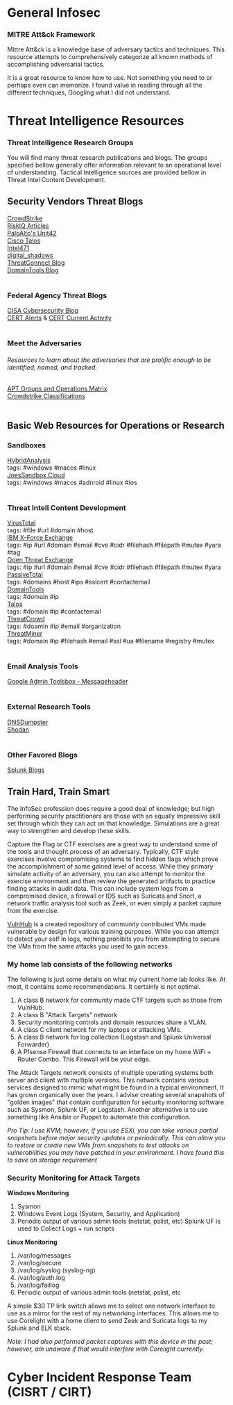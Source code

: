 # General Infosec

### MITRE Att&ck Framework
Mittre Att&ck is a knowledge base of adversary tactics and techniques. This resource attempts to comprehensively categorize all known methods of accomplishing adversarial tactics.

It is a great resource to know how to use. Not something you need to or perhaps even can memorize. I found value in reading through all the different techniques, Googling what I did not understand.


# Threat Intelligence Resources

### Threat Intelligence Research Groups
You will find many threat research publications and blogs. The groups specified bellow generally offer information relevant to an operational level of understanding. Tactical Intelligence sources are provided bellow in Threat Intel Content Development. </br>

## Security Vendors Threat Blogs
[CrowdStrike](https://www.crowdstrike.com/blog/)</br>
[RiskIQ Articles](https://community.riskiq.com/research)</br>
[PaloAlto's Unit42](https://blog.paloaltonetworks.com/author/unit-42/)</br>
[Cisco Talos](https://blog.talosintelligence.com/)</br>
[Intel471](https://intel471.com/blog/)</br>
[digital_shadows](https://www.digitalshadows.com/blog-and-research/)</br>
[ThreatConnect Blog](https://threatconnect.com/blog/)</br>
[DomainTools Blog](https://www.domaintools.com/)
</br> </br>

### Federal Agency Threat Blogs
[CISA Cybersecurity Blog](https://www.cisa.gov/blog-list/Cybersecurity)</br>
[CERT Alerts](https://us-cert.cisa.gov/ncas/alerts) & [CERT Current Activity](https://us-cert.cisa.gov/ncas/current-activity)
</br></br>

### Meet the Adversaries
###### Resources to learn about the adversaries that are prolific enough to be identified, named, and tracked. </br>
[APT Groups and Operations Matrix](https://apt.threattracking.com) </br>
[Crowdstrike Classifications](https://www.crowdstrike.com/blog/meet-the-adversaries/)
</br></br>


## Basic Web Resources for Operations or Research
### Sandboxes
[HybridAnalysis](https://www.hybrid-analysis.com/)</br>
tags: #windows #macos #linux </br>
[JoesSandbox Cloud](https://www.joesandbox.com/#windows)</br>
tags: #windows #macos #adnroid #linux #ios
</br></br>

### Threat Intell Content Development
[VirusTotal](https://www.virustotal.com/gui/home/url)</br>
tags: #file #url #domain #host </br>
[IBM X-Force Exchange](https://exchange.xforce.ibmcloud.com/)</br>
tags: #ip #url #domain #email #cve #cidr #filehash #filepath #mutex #yara #tag </br>
[Open Threat Exchange](https://otx.alienvault.com/)</br>
tags: #ip #url #domain #email #cve #cidr #filehash #filepath #mutex #yara  </br>
[PassiveTotal](https://community.riskiq.com/search) </br>
tags: #domains #host #ips #sslcert #contactemail </br>
[DomainTools](https://whois.domaintools.com/) </br>
tags: #domain #ip</br>
[Talos](https://talosintelligence.com/)</br>
tags: #domain #ip #contactemail </br>
[ThreatCrowd](https://www.threatcrowd.org/)</br>
tags: #doamin #ip #email #organization</br>
[ThreatMiner](https://www.threatminer.org/)</br>
tags: #domain #ip #filehash #email #ssl #ua #filename #registry #mutex
</br></br>

### Email Analysis Tools
[Google Admin Toolsbox - Messageheader](https://toolbox.googleapps.com/apps/messageheader/)
</br></br>



### External Research Tools
[DNSDumpster](https://dnsdumpster.com/)</br>
[Shodan](https://www.shodan.io/)
</br></br>

### Other Favored Blogs
[Splunk Blogs](https://www.splunk.com/en_us/blog)</br>


## Train Hard, Train Smart
The InfoSec profession does require a good deal of knowledge; but high performing security practitioners are those with an equally impressive skill set through which they can act on that knowledge. Simulations are a great way to strengthen and develop these skills.

Capture the Flag or CTF exercises are a great way to understand some of the tools and thought process of an adversary. Typically, CTF style exercises involve compromising systems to find hidden flags which prove the accomplishment of some gained level of access. While they primary simulate activity of an adversary, you can also attempt to monitor the exercise environment and then review the generated artifacts to practice finding attacks in audit data. This can include system logs from a compromised device, a firewall or IDS such as Suricata and Snort, a network traffic analysis tool such as Zeek, or even simply a packet capture from the exercise.

[VulnHub](https://www.vulnhub.com/) is a created repository of community contributed VMs made vulnerable by design for various training purposes. While you can attempt to detect your self in logs, nothing prohibits you from attempting to secure the VMs from the same attacks you used to gain access.

### My home lab consists of the following networks ###
The following is just some details on what my current home lab looks like. At most, it contains some recommendations. It certainly is not optimal.
1. A class B network for community made CTF targets such as those from VulnHub.
2. A class B "Attack Targets" network
3. Security monitoring controls and domain resources share a VLAN.
4. A class C client network for my laptops or attacking VMs.
5. A class B network for log collection (Logstash and Splunk Universal Forwarder)
6. A Pfsense Firewall that connects to an interface on my home WiFi + Router Combo. This Firewall will be your edge.

The Attack Targets network consists of multiple operating systems both server and client with multiple versions. This network contains various services designed to mimic what might be found in a typical environment. It has grown organically over the years. I advise creating several snapshots of "golden images" that contain configuration for security monitoring software such as Sysmon, Splunk UF, or Logstash. Another alternative is to use something like Ansible or Puppet to automate this configuration.

*Pro Tip: I use KVM; however, if you use ESXi, you can take various partial snapshots before major security updates or periodically. This can allow you to restore or create new VMs from snapshots to test attacks on vulnerabilities you may have patched in your environment. I have found this to save on storage requirement*

### Security Monitoring for Attack Targets ###

**Windows Monitoring**
1. Sysmon
2. Windows Event Logs (System, Security, and Application)
3. Periodic output of various admin tools (netstat, pslist, etc)
Splunk UF is used to Collect Logs + run scripts

**Linux Monitoring**
1. /var/log/messages
2. /var/log/secure
3. /var/log/syslog (syslog-ng)
4. /var/log/auth.log
5. /var/log/faillog
6. Periodic output of various admin tools (netstat, pslist, etc

  A simple $30 TP link switch allows me to select one network interface to use as a mirror for the rest of my networking interfaces. This allows me to use Corelight with a home client to send Zeek and Suricata logs to my Splunk and ELK stack.

  *Note: I had also performed packet captures with this device in the past; however, am unaware if that would interfere with Corelight currently.*


# Cyber Incident Response Team (CISRT / CIRT)
